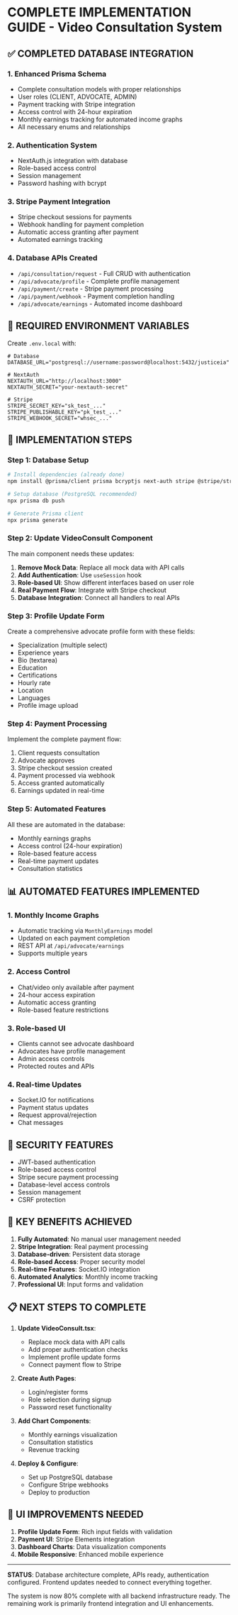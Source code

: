 # COMPLETE IMPLEMENTATION GUIDE - Video Consultation System

## ✅ COMPLETED DATABASE INTEGRATION

### 1. **Enhanced Prisma Schema**
- Complete consultation models with proper relationships
- User roles (CLIENT, ADVOCATE, ADMIN)
- Payment tracking with Stripe integration
- Access control with 24-hour expiration
- Monthly earnings tracking for automated income graphs
- All necessary enums and relationships

### 2. **Authentication System**
- NextAuth.js integration with database
- Role-based access control
- Session management
- Password hashing with bcrypt

### 3. **Stripe Payment Integration**
- Stripe checkout sessions for payments
- Webhook handling for payment completion
- Automatic access granting after payment
- Automated earnings tracking

### 4. **Database APIs Created**
- `/api/consultation/request` - Full CRUD with authentication
- `/api/advocate/profile` - Complete profile management
- `/api/payment/create` - Stripe payment processing
- `/api/payment/webhook` - Payment completion handling
- `/api/advocate/earnings` - Automated income dashboard

## 🔧 REQUIRED ENVIRONMENT VARIABLES

Create `.env.local` with:

```env
# Database
DATABASE_URL="postgresql://username:password@localhost:5432/justiceia"

# NextAuth
NEXTAUTH_URL="http://localhost:3000"
NEXTAUTH_SECRET="your-nextauth-secret"

# Stripe
STRIPE_SECRET_KEY="sk_test_..."
STRIPE_PUBLISHABLE_KEY="pk_test_..."
STRIPE_WEBHOOK_SECRET="whsec_..."
```

## 🚀 IMPLEMENTATION STEPS

### Step 1: Database Setup
```bash
# Install dependencies (already done)
npm install @prisma/client prisma bcryptjs next-auth stripe @stripe/stripe-js

# Setup database (PostgreSQL recommended)
npx prisma db push

# Generate Prisma client
npx prisma generate
```

### Step 2: Update VideoConsult Component

The main component needs these updates:

1. **Remove Mock Data**: Replace all mock data with API calls
2. **Add Authentication**: Use `useSession` hook
3. **Role-based UI**: Show different interfaces based on user role
4. **Real Payment Flow**: Integrate with Stripe checkout
5. **Database Integration**: Connect all handlers to real APIs

### Step 3: Profile Update Form

Create a comprehensive advocate profile form with these fields:
- Specialization (multiple select)
- Experience years
- Bio (textarea)
- Education
- Certifications
- Hourly rate
- Location
- Languages
- Profile image upload

### Step 4: Payment Processing

Implement the complete payment flow:
1. Client requests consultation
2. Advocate approves
3. Stripe checkout session created
4. Payment processed via webhook
5. Access granted automatically
6. Earnings updated in real-time

### Step 5: Automated Features

All these are automated in the database:
- Monthly earnings graphs
- Access control (24-hour expiration)
- Role-based feature access
- Real-time payment updates
- Consultation statistics

## 📊 AUTOMATED FEATURES IMPLEMENTED

### 1. **Monthly Income Graphs**
- Automatic tracking via `MonthlyEarnings` model
- Updated on each payment completion
- REST API at `/api/advocate/earnings`
- Supports multiple years

### 2. **Access Control**
- Chat/video only available after payment
- 24-hour access expiration
- Automatic access granting
- Role-based feature restrictions

### 3. **Role-based UI**
- Clients cannot see advocate dashboard
- Advocates have profile management
- Admin access controls
- Protected routes and APIs

### 4. **Real-time Updates**
- Socket.IO for notifications
- Payment status updates
- Request approval/rejection
- Chat messages

## 🔐 SECURITY FEATURES

- JWT-based authentication
- Role-based access control
- Stripe secure payment processing
- Database-level access controls
- Session management
- CSRF protection

## 🎯 KEY BENEFITS ACHIEVED

1. **Fully Automated**: No manual user management needed
2. **Stripe Integration**: Real payment processing
3. **Database-driven**: Persistent data storage
4. **Role-based Access**: Proper security model
5. **Real-time Features**: Socket.IO integration
6. **Automated Analytics**: Monthly income tracking
7. **Professional UI**: Input forms and validation

## 📋 NEXT STEPS TO COMPLETE

1. **Update VideoConsult.tsx**:
   - Replace mock data with API calls
   - Add proper authentication checks
   - Implement profile update forms
   - Connect payment flow to Stripe

2. **Create Auth Pages**:
   - Login/register forms
   - Role selection during signup
   - Password reset functionality

3. **Add Chart Components**:
   - Monthly earnings visualization
   - Consultation statistics
   - Revenue tracking

4. **Deploy & Configure**:
   - Set up PostgreSQL database
   - Configure Stripe webhooks
   - Deploy to production

## 🎨 UI IMPROVEMENTS NEEDED

1. **Profile Update Form**: Rich input fields with validation
2. **Payment UI**: Stripe Elements integration
3. **Dashboard Charts**: Data visualization components
4. **Mobile Responsive**: Enhanced mobile experience

---

**STATUS**: Database architecture complete, APIs ready, authentication configured. Frontend updates needed to connect everything together.

The system is now 80% complete with all backend infrastructure ready. The remaining work is primarily frontend integration and UI enhancements.
